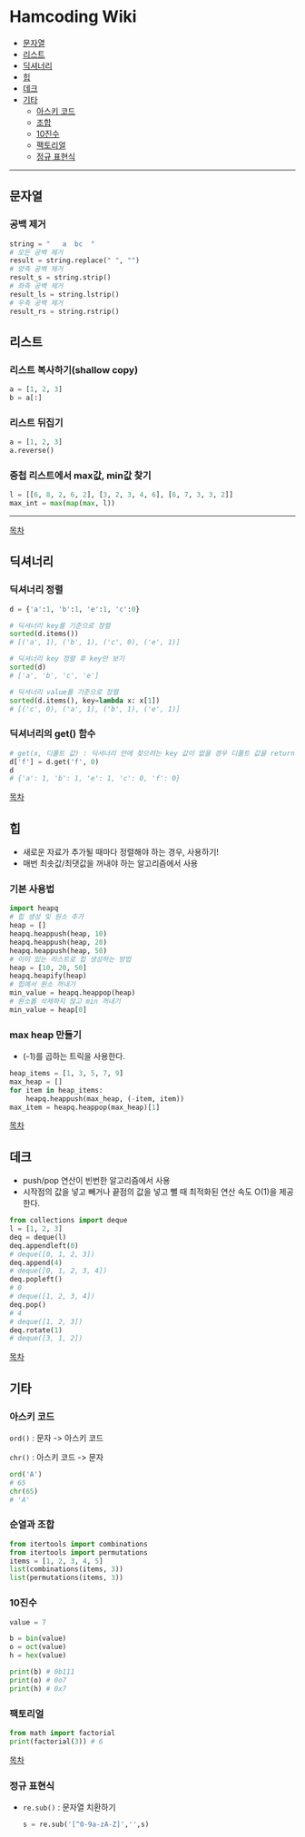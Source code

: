 # Hamcoding Wiki

* [문자열](#문자열)
* [리스트](#리스트)
* [딕셔너리](#딕셔너리)
* [힙](#힙)
* [데크](#힙)
* [기타](#기타)
  * [아스키 코드](#아스키-코드)
  * [조합](#조합)
  * [10진수](#10진수)
  * [팩토리얼](#팩토리얼)
  * [정규 표현식](#정규-표현식)
---

## 문자열

### 공백 제거

```python
string = "   a  bc  "
# 모든 공백 제거
result = string.replace(" ", "")
# 양측 공백 제거
result_s = string.strip()
# 좌측 공백 제거
result_ls = string.lstrip()
# 우측 공백 제거
result_rs = string.rstrip()
```



## 리스트

### 리스트 복사하기(shallow copy)

```python
a = [1, 2, 3]
b = a[:]
```

### 리스트 뒤집기

```python
a = [1, 2, 3]
a.reverse()
```

### 중첩 리스트에서 max값, min값 찾기

```python
l = [[6, 8, 2, 6, 2], [3, 2, 3, 4, 6], [6, 7, 3, 3, 2]]
max_int = max(map(max, l))
```

---
[목차](#Hamcoding-Wiki)

## 딕셔너리

### 딕셔너리 정렬

```python
d = {'a':1, 'b':1, 'e':1, 'c':0}

# 딕셔너리 key를 기준으로 정렬
sorted(d.items())
# [('a', 1), ('b', 1), ('c', 0), ('e', 1)]

# 딕셔너리 key 정렬 후 key만 보기
sorted(d)
# ['a', 'b', 'c', 'e']

# 딕셔너리 value를 기준으로 정렬
sorted(d.items(), key=lambda x: x[1])
# [('c', 0), ('a', 1), ('b', 1), ('e', 1)]
```

### 딕셔너리의 get() 함수

```python
# get(x, 디폴트 값) : 딕셔너리 안에 찾으려는 key 값이 없을 경우 디폴트 값을 return함
d['f'] = d.get('f', 0)
d
# {'a': 1, 'b': 1, 'e': 1, 'c': 0, 'f': 0}
```

[목차](#Hamcoding-Wiki)

## 힙

* 새로운 자료가 추가될 때마다 정렬해야 하는 경우, 사용하기!
* 매번 최솟값/최댓값을 꺼내야 하는 알고리즘에서 사용

### 기본 사용법

```python
import heapq
# 힙 생성 및 원소 추가
heap = []
heapq.heappush(heap, 10)
heapq.heappush(heap, 20)
heapq.heappush(heap, 50)
# 이미 있는 리스트로 힙 생성하는 방법
heap = [10, 20, 50]
heapq.heapify(heap)
# 힙에서 원소 꺼내기
min_value = heapq.heappop(heap)
# 원소를 삭제하지 않고 min 꺼내기
min_value = heap[0]
```

### max heap 만들기

* (-1)를 곱하는 트릭을 사용한다.

```python
heap_items = [1, 3, 5, 7, 9]
max_heap = []
for item in heap_items:
    heapq.heappush(max_heap, (-item, item))
max_item = heapq.heappop(max_heap)[1]
```

[목차](#Hamcoding-Wiki)

## 데크

* push/pop 연산이 빈번한 알고리즘에서 사용
* 시작점의 값을 넣고 빼거나 끝점의 값을 넣고 뺄 때 최적화된 연산 속도 O(1)을 제공한다.

```python
from collections import deque
l = [1, 2, 3]
deq = deque(l)
deq.appendleft(0) 
# deque([0, 1, 2, 3])
deq.append(4)
# deque([0, 1, 2, 3, 4])
deq.popleft()
# 0
# deque([1, 2, 3, 4])
deq.pop()
# 4
# deque([1, 2, 3])
deq.rotate(1)
# deque([3, 1, 2])
```

[목차](#Hamcoding-Wiki)

## 기타

### 아스키 코드


`ord()` : 문자 -> 아스키 코드


`chr()` : 아스키 코드 -> 문자


```python
ord('A')
# 65
chr(65)
# 'A'
```

### 순열과 조합
```python
from itertools import combinations
from itertools import permutations
items = [1, 2, 3, 4, 5]
list(combinations(items, 3))
list(permutations(items, 3))
```

### 10진수

```python
value = 7

b = bin(value)
o = oct(value)
h = hex(value)

print(b) # 0b111
print(o) # 0o7
print(h) # 0x7
```

### 팩토리얼

```python
from math import factorial
print(factorial(3)) # 6
```

[목차](#Hamcoding-Wiki)

### 정규 표현식

- `re.sub()` : 문자열 치환하기

  ```python 
  s = re.sub('[^0-9a-zA-Z]','',s)
  ```

